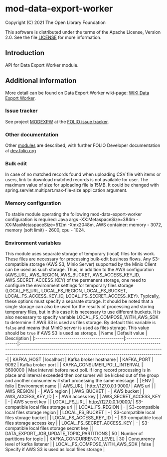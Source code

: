 # mod-data-export-worker

Copyright (C) 2021 The Open Library Foundation

This software is distributed under the terms of the Apache License,
Version 2.0. See the file [LICENSE](LICENSE) for more information.

## Introduction
API for Data Export Worker module.

## Additional information
More detail can be found on Data Export Worker wiki-page: [WIKI Data Export Worker](https://wiki.folio.org/pages/viewpage.action?pageId=52134948).

### Issue tracker
See project [MODEXPW](https://issues.folio.org/browse/MODEXPW)
at the [FOLIO issue tracker](https://dev.folio.org/guidelines/issue-tracker).

### Other documentation
Other [modules](https://dev.folio.org/source-code/#server-side) are described,
with further FOLIO Developer documentation at
[dev.folio.org](https://dev.folio.org/)

### Bulk edit
In case of no matched records found when uploading CSV file with items or users, link to download matched records is not available for user.
The maximum value of size for uploading file is 15MB. It could be changed with spring.servlet.multipart.max-file-size application argument.

### Memory configuration
To stable module operating the following mod-data-export-worker configuration is required: Java args -XX:MetaspaceSize=384m -XX:MaxMetaspaceSize=512m -Xmx2048m,
AWS container: memory - 3072, memory (soft limit) - 2600, cpu - 1024.

### Environment variables
This module uses separate storage of temporary (local) files for its work. These files are necessary for processing bulk-edit business flows. 
Any S3-compatible storage (AWS S3, Minio Server) supported by the Minio Client can be used as such storage. Thus, in addition to the 
AWS configuration (AWS_URL, AWS_REGION, AWS_BUCKET, AWS_ACCESS_KEY_ID, AWS_SECRET_ACCESS_KEY) of the permanent storage, 
one need to configure the environment settings for temporary files storage (LOCAL_FS_URL, LOCAL_FS_REGION, LOCAL_FS_BUCKET, LOCAL_FS_ACCESS_KEY_ID, LOCAL_FS_SECRET_ACCESS_KEY). 
Typically, these options must specify a separate storage. It should be noted that a single storage can also be used for the results of processing and storing temporary files, 
but in this case it is necessary to use different buckets.
It is also necessary to specify variable LOCAL_FS_COMPOSE_WITH_AWS_SDK to determine if AWS S3 is used as files storage. By default this variable is `false` and means that MinIO server is used as files storage.
This value should be `true` if AWS S3 is used as storage.
| Name                                        | Default value          | Description                                                                                                                                                                                                                        |
|:--------------------------------------------|:-----------------------|:-----------------------------------------------------------------------------------------------------------------------------------------------------------------------------------------------------------------------------------|
| KAFKA_HOST                                  | localhost              | Kafka broker hostname                                                                                                                                                                                                              |
| KAFKA_PORT                                  | 9092                   | Kafka broker port                                                                                                                                                                                                                  |
| KAFKA_CONSUMER_POLL_INTERVAL                | 3600000                | Max interval before next poll. If long record processing is in place and interval exceeded then consumer will be kicked out of the group and another consumer will start processing the same message.                              |
| ENV                                         | folio                  | Environment name                                                                                                                                                                                                                   |
| AWS_URL                                     | http://127.0.0.1:9000/ | AWS url                                                                                                                                                                                                                            |
| AWS_REGION                                  | -                      | AWS region                                                                                                                                                                                                                         |
| AWS_BUCKET                                  | -                      | AWS bucket                                                                                                                                                                                                                         |
| AWS_ACCESS_KEY_ID                           | -                      | AWS access key                                                                                                                                                                                                                     |
| AWS_SECRET_ACCESS_KEY                       | -                      | AWS secret key                                                                                                                                                                                                                     |
| LOCAL_FS_URL                                | http://127.0.0.1:9000/ | S3-compatible local files storage url                                                                                                                                                                                              |
| LOCAL_FS_REGION                             | -                      | S3-compatible local files storage region                                                                                                                                                                                           |
| LOCAL_FS_BUCKET                             | -                      | S3-compatible local files storage bucket                                                                                                                                                                                           |
| LOCAL_FS_ACCESS_KEY_ID                      | -                      | S3-compatible local files storage access key                                                                                                                                                                                       |
| LOCAL_FS_SECRET_ACCESS_KEY                  | -                      | S3-compatible local files storage secret key                                                                                                                                                                                       |
| DATA_EXPORT_JOB_UPDATE_TOPIC_PARTITIONS     | 50                     | Number of partitions for topic                                                                                                                                                                                                     |
| KAFKA_CONCURRENCY_LEVEL                     | 30                     | Concurrency level of kafka listener                                                                                                                                                                                                |
| LOCAL_FS_COMPOSE_WITH_AWS_SDK               | false                  | Specify if AWS S3 is used as local files storage                                                                                                                                                                                   |
